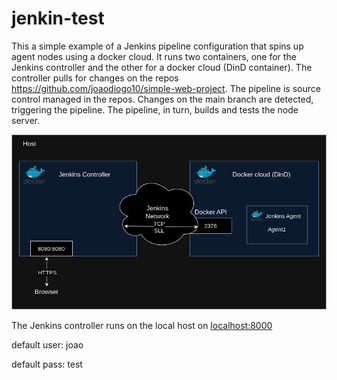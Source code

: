 # jenkin-test

This a simple example of a Jenkins pipeline configuration that spins up agent nodes using a docker cloud. It runs two containers, one for the Jenkins controller and the other for a docker cloud (DinD container). 
The controller pulls for changes on the repos https://github.com/joaodiogo10/simple-web-project. The pipeline is source control managed in the repos. Changes on the main branch are detected, triggering the pipeline. The pipeline, in turn, builds and tests the node server.

![schematic](jenkins-docker-cloud.png)


The Jenkins controller runs on the local host on [localhost:8000](https\\localhost:8080)



default user: joao

default pass: test


